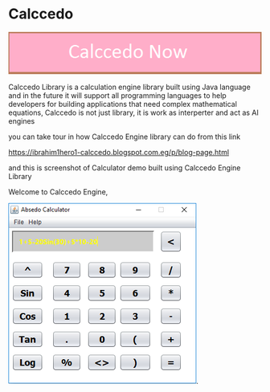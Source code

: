 # Calccedo
[![N|Solid](https://raw.githubusercontent.com/ibrahim1hero1/calccedo/master/readme/images/calccedo.png)](https://calccedo.herokuapp.com)


Calccedo Library is a calculation engine library built using Java language and in the future it will support all programming languages to help developers for building applications that need complex mathematical equations, Calccedo is not just library, it is work as interperter and act as AI engines

      

you can take tour in how Calccedo Engine library can do from this link

https://ibrahim1hero1-calccedo.blogspot.com.eg/p/blog-page.html





and this is screenshot of Calculator demo built using Calccedo Engine Library

Welcome to Calccedo Engine,

![alt tag](https://raw.githubusercontent.com/ibrahim1hero1/calccedo/master/readme/images/2017-02-03_001636.png).   


